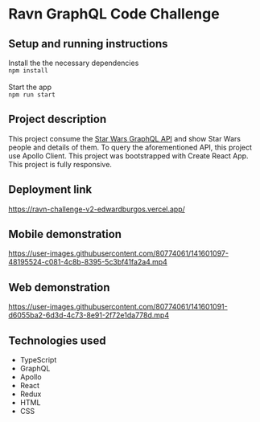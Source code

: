 # Ravn GraphQL Code Challenge

## Setup and running instructions

Install the the necessary dependencies\
`npm install`\
\
Start the app\
`npm run start`

## Project description
This project consume the [Star Wars GraphQL API](https://swapi-graphql.netlify.app) and show Star Wars people and details of them. To query the aforementioned API, this project use Apollo Client. This project was bootstrapped with Create React App. This project is fully responsive. 

## Deployment link
https://ravn-challenge-v2-edwardburgos.vercel.app/

## Mobile demonstration
https://user-images.githubusercontent.com/80774061/141601097-48195524-c081-4c8b-8395-5c3bf41fa2a4.mp4

## Web demonstration
https://user-images.githubusercontent.com/80774061/141601091-d6055ba2-6d3d-4c73-8e91-2f72e1da778d.mp4

## Technologies used
- TypeScript
- GraphQL
- Apollo
- React
- Redux
- HTML
- CSS
